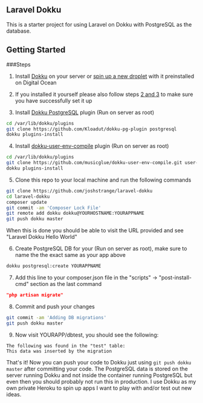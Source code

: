 ## Laravel Dokku

This is a starter project for using Laravel on Dokku with PostgreSQL as the database.


## Getting Started

###Steps

1) Install [Dokku](https://github.com/progrium/dokku#installing) on your server or [spin up a new droplet](https://www.digitalocean.com/community/articles/how-to-use-the-digitalocean-dokku-application) with it preinstalled on Digital Ocean

2) If you installed it yourself please also follow steps [2 and 3](https://www.digitalocean.com/community/articles/how-to-use-the-digitalocean-dokku-application) to make sure you have successfully set it up

3) Install [Dokku PostgreSQL](https://github.com/Kloadut/dokku-pg-plugin/) plugin (Run on server as root)
````bash
cd /var/lib/dokku/plugins
git clone https://github.com/Kloadut/dokku-pg-plugin postgresql
dokku plugins-install
````

4) Install [dokku-user-env-compile](https://github.com/musicglue/dokku-user-env-compile) plugin (Run on server as root)
````bash
cd /var/lib/dokku/plugins
git clone https://github.com/musicglue/dokku-user-env-compile.git user-env-compile
dokku plugins-install
````

5) Clone this repo to your local machine and run the following commands
````bash
git clone https://github.com/joshstrange/laravel-dokku
cd laravel-dokku
composer update
git commit -am 'Composer Lock File'
git remote add dokku dokku@YOURHOSTNAME:YOURAPPNAME
git push dokku master
````
When this is done you should be able to visit the URL provided and see "Laravel Dokku Hello World"

6) Create PostgreSQL DB for your (Run on server as root), make sure to name the the exact same as your app above
````bash
dokku postgresql:create YOURAPPNAME
````

7) Add this line to your composer.json file in the "scripts" -> "post-install-cmd" section as the last command
````json
"php artisan migrate"
````

8) Commit and push your changes
````bash
git commit -am 'Adding DB migrations'
git push dokku master
````

9) Now visit YOURAPP/dbtest, you should see the following:
````
The following was found in the "test" table:
This data was inserted by the migration
````


That's it! Now you can push your code to Dokku just using `git push dokku master` after committing your code. The PostgreSQL data is stored on the server running Dokku and not inside the container running PostgreSQL but even then you should probably not run this in production. I use Dokku as my own private Heroku to spin up apps I want to play with and/or test out new ideas.

